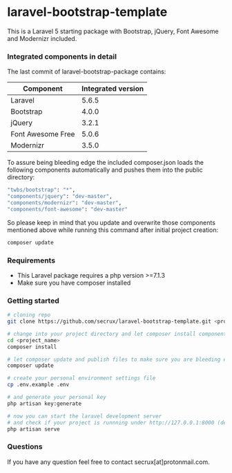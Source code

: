 # laravel-bootstrap-template
This is a Laravel 5 starting package with Bootstrap, jQuery, Font Awesome and Modernizr included.

### Integrated components in detail
The last commit of laravel-bootstrap-package contains:

| Component | Integrated version |
| ------ | ------ |
| Laravel | 5.6.5 |
| Bootstrap | 4.0.0 |
| jQuery | 3.2.1 |
| Font Awesome Free | 5.0.6 |
| Modernizr | 3.5.0 |



To assure being bleeding edge the included composer.json loads the following components automatically and pushes them into the public directory:
```sh
"twbs/bootstrap": "*",
"components/jquery": "dev-master",
"components/modernizr": "dev-master",
"components/font-awesome": "dev-master"
```

So please keep in mind that you update and overwrite those components mentioned above while running this command after initial project creation:
```sh
composer update
```



### Requirements
- This Laravel package requires a php version >=7.1.3
- Make sure you have composer installed

### Getting started
```sh
# cloning repo
git clone https://github.com/secrux/laravel-bootstrap-template.git <project_name>

# change into your project directory and let composer install components
cd <project_name>
composer install

# let composer update and publish files to make sure you are bleeding edge
composer update

# create your personal environment settings file
cp .env.example .env

# and generate your personal key
php artisan key:generate

# now you can start the laravel development server
# and check if your project is runnning under http://127.0.0.1:8000 (default)
php artisan serve
```

### Questions
If you have any question feel free to contact secrux[at]protonmail.com.
